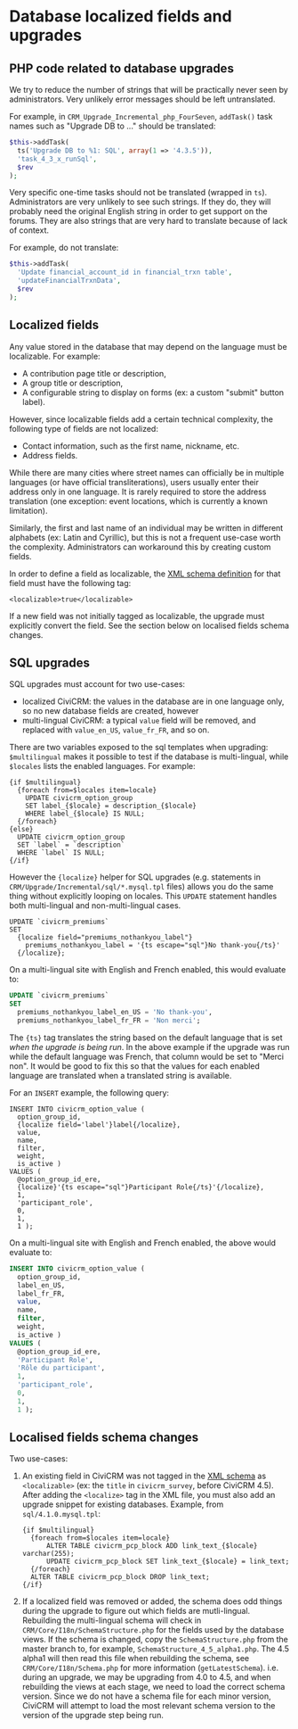 # Database localized fields and upgrades

## PHP code related to database upgrades

We try to reduce the number of strings that will be practically never seen by administrators. Very unlikely error messages should be left untranslated.

For example, in `CRM_Upgrade_Incremental_php_FourSeven`, `addTask()` task names such as "Upgrade DB to ..." should be translated:

```php
$this->addTask(
  ts('Upgrade DB to %1: SQL', array(1 => '4.3.5')),
  'task_4_3_x_runSql',
  $rev
);
```

Very specific one-time tasks should not be translated (wrapped in `ts`). Administrators are very unlikely to see such strings. If they do, they will probably need the original English string in order to get support on the forums. They are also strings that are very hard to translate because of lack of context.

For example, do not translate:

```php
$this->addTask(
  'Update financial_account_id in financial_trxn table',
  'updateFinancialTrxnData',
  $rev
);
```

## Localized fields

Any value stored in the database that may depend on the language must be localizable. For example:

* A contribution page title or description,
* A group title or description,
* A configurable string to display on forms (ex: a custom "submit" button label).

However, since localizable fields add a certain technical complexity, the following type of fields are not localized:

* Contact information, such as the first name, nickname, etc.
* Address fields.

While there are many cities where street names can officially be in multiple languages (or have official transliterations), users usually enter their address only in one language. It is rarely required to store the address translation (one exception: event locations, which is currently a known limitation).

Similarly, the first and last name of an individual may be written in different alphabets (ex: Latin and Cyrillic), but this is not a frequent use-case worth the complexity. Administrators can workaround this by creating custom fields.

In order to define a field as localizable, the [XML schema definition](../framework/database/schema-definition.md) for that field must have the following tag:

```
<localizable>true</localizable>
```

If a new field was not initially tagged as localizable, the upgrade must explicitly convert the field. See the section below on localised fields schema changes.

## SQL upgrades

SQL upgrades must account for two use-cases:

* localized CiviCRM: the values in the database are in one language only, so no new database fields are created, however
* multi-lingual CiviCRM: a typical `value` field will be removed, and replaced with `value_en_US`, `value_fr_FR`, and so on.

There are two variables exposed to the sql templates when upgrading: `$multilingual` makes it possible to test if the database is multi-lingual, while `$locales` lists the enabled languages. For example:

```smarty
{if $multilingual}
  {foreach from=$locales item=locale}
    UPDATE civicrm_option_group
    SET label_{$locale} = description_{$locale}
    WHERE label_{$locale} IS NULL;
  {/foreach}
{else}
  UPDATE civicrm_option_group
  SET `label` = `description`
  WHERE `label` IS NULL;
{/if}
```

However the `{localize}` helper for SQL upgrades (e.g. statements in `CRM/Upgrade/Incremental/sql/*.mysql.tpl` files)  allows you do the same thing without explicitly looping on locales. This `UPDATE` statement handles both multi-lingual and non-multi-lingual cases.

```smarty
UPDATE `civicrm_premiums`
SET
  {localize field="premiums_nothankyou_label"}
    premiums_nothankyou_label = '{ts escape="sql"}No thank-you{/ts}'
  {/localize};
```

On a multi-lingual site with English and French enabled, this would evaluate to:

```sql
UPDATE `civicrm_premiums`
SET
  premiums_nothankyou_label_en_US = 'No thank-you',
  premiums_nothankyou_label_fr_FR = 'Non merci';
```

The `{ts}` tag translates the string based on the default language that is set _when the upgrade is being run_. In the above example if the upgrade was run while the default language was French, that column would be set to "Merci non". It would be good to fix this so that the values for each enabled language are translated when a translated string is available.

For an `INSERT` example, the following query:

```smarty
INSERT INTO civicrm_option_value (
  option_group_id,
  {localize field='label'}label{/localize},
  value,
  name,
  filter,
  weight,
  is_active )
VALUES (
  @option_group_id_ere,
  {localize}'{ts escape="sql"}Participant Role{/ts}'{/localize},
  1,
  'participant_role',
  0,
  1,
  1 );
```

On a multi-lingual site with English and French enabled, the above would evaluate to:

```sql
INSERT INTO civicrm_option_value (
  option_group_id,
  label_en_US,
  label_fr_FR,
  value,
  name,
  filter,
  weight,
  is_active )
VALUES (
  @option_group_id_ere,
  'Participant Role',
  'Rôle du participant',
  1,
  'participant_role',
  0,
  1,
  1 );
```

## Localised fields schema changes

Two use-cases:

1. An existing field in CiviCRM was not tagged in the [XML schema](../framework/database/schema-definition.md) as `<localizable>` (ex: the `title` in `civicrm_survey`, before CiviCRM 4.5). After adding the `<localize>` tag in the XML file, you must also add an upgrade snippet for existing databases. Example, from `sql/4.1.0.mysql.tpl`:

    ```smarty
    {if $multilingual}
      {foreach from=$locales item=locale}
          ALTER TABLE civicrm_pcp_block ADD link_text_{$locale} varchar(255);
          UPDATE civicrm_pcp_block SET link_text_{$locale} = link_text;
      {/foreach}
      ALTER TABLE civicrm_pcp_block DROP link_text;
    {/if}
    ```

2. If a localized field was removed or added, the schema does odd things during the upgrade to figure out which fields are mutli-lingual. Rebuilding the multi-lingual schema will check in `CRM/Core/I18n/SchemaStructure.php` for the fields used by the database views. If the schema is changed, copy the `SchemaStructure.php` from the master branch to, for example, `SchemaStructure_4_5_alpha1.php`. The 4.5 alpha1 will then read this file when rebuilding the schema, see `CRM/Core/I18n/Schema.php` for more information (`getLatestSchema`). i.e. during an upgrade, we may be upgrading from 4.0 to 4.5, and when rebuilding the views at each stage, we need to load the correct schema version. Since we do not have a schema file for each minor version, CiviCRM will attempt to load the most relevant schema version to the version of the upgrade step being run.
